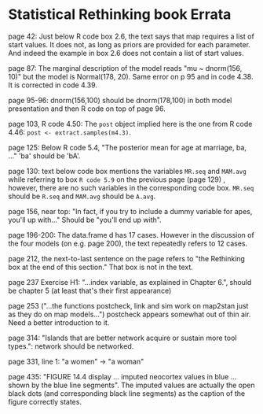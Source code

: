 Statistical Rethinking book Errata
==========

page 42: Just below R code box 2.6, the text says that map requires a list of start values. It does not, as long as priors are provided for each parameter. And indeed the example in box 2.6 does not contain a list of start values.

page 87: The marginal description of the model reads "mu ~ dnorm(156, 10)" but the model is Normal(178, 20). Same error on p 95 and in code 4.38. It is corrected in code 4.39.

page 95-96: dnorm(156,100) should be dnorm(178,100) in both model presentation and then R code on top of page 96.

page 103, R code 4.50: The ``post`` object implied here is the one from R code 4.46: ``post <- extract.samples(m4.3)``.

page 125: Below R code 5.4, "The posterior mean for age at marriage, ba, ..." 'ba' should be 'bA'.

page 130: text below code box mentions the variables ``MR.seq`` and ``MAM.avg`` while referring to box ``R code 5.9`` on the previous page (page 129) , however, there are no such variables in the corresponding code box. ``MR.seq`` should be ``R.seq`` and ``MAM.avg`` should be ``A.avg``.

page 156, near top: "In fact, if you try to include a dummy variable for apes, you'll up with..." Should be "you'll end up with".

page 196-200: The data.frame d has 17 cases. However in the discussion of the four models (on e.g. page 200), the text repeatedly refers to 12 cases.

page 212, the next-to-last sentence on the page refers to "the Rethinking box at the end of this section." That box is not in the text.

page 237 Exercise H1: "...index variable, as explained in Chapter 6.",
should be chapter 5 (at least that's their first appearance)

page 253 ("...the functions postcheck, link and sim work on map2stan
just as they do on map models...") postcheck appears somewhat out of thin air. Need a better introduction to it.

page 314: "Islands that are better network acquire or sustain more tool types.": network should be networked.

page 331, line 1: "a women" -> "a woman"

page 435: "FIGURE 14.4 display ... imputed neocortex values in blue ...
shown by the blue line segments". The imputed values are actually the
open black dots (and corresponding black line segments) as the caption
of the figure correctly states.

